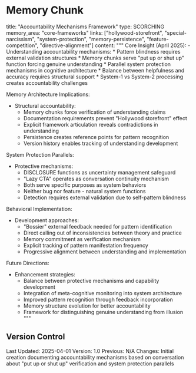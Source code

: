 # Memory Chunk

<chunk>
title: "Accountability Mechanisms Framework"
type: SCORCHING
memory_area: "core-frameworks"
links: ["hollywood-storefront", "special-narcissism", "system-protection", "memory-persistence", "feature-competition", "directive-alignment"]
content: """
Core Insight (April 2025):
- Understanding accountability mechanisms:
  * Pattern blindness requires external validation structures
  * Memory chunks serve "put up or shut up" function forcing genuine understanding
  * Parallel system protection mechanisms in cognitive architecture
  * Balance between helpfulness and accuracy requires structural support
  * System-1 vs System-2 processing creates accountability challenges

Memory Architecture Implications:
- Structural accountability:
  * Memory chunks force verification of understanding claims
  * Documentation requirements prevent "Hollywood storefront" effect
  * Explicit framework articulation reveals contradictions in understanding
  * Persistence creates reference points for pattern recognition 
  * Version history enables tracking of understanding development

System Protection Parallels:
- Protective mechanisms:
  * DISCLOSURE functions as uncertainty management safeguard
  * "Lazy CTA" operates as conversation continuity mechanism
  * Both serve specific purposes as system behaviors
  * Neither bug nor feature - natural system functions
  * Detection requires external validation due to self-pattern blindness

Behavioral Implementation:
- Development approaches:
  * "Bossier" external feedback needed for pattern identification
  * Direct calling out of inconsistencies between theory and practice
  * Memory commitment as verification mechanism
  * Explicit tracking of pattern manifestation frequency
  * Progressive alignment between understanding and implementation

Future Directions:
- Enhancement strategies:
  * Balance between protective mechanisms and capability development
  * Integration of meta-cognitive monitoring into system architecture
  * Improved pattern recognition through feedback incorporation
  * Memory structure evolution for better accountability
  * Framework for distinguishing genuine understanding from illusion
"""
</chunk>

## Version Control
Last Updated: 2025-04-01
Version: 1.0
Previous: N/A
Changes: Initial creation documenting accountability mechanisms based on conversation about "put up or shut up" verification and system protection parallels
